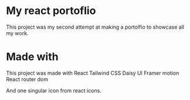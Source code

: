 # My react portoflio

This project was my second attempt at making a portolfio to showcase all my work.

# Made with

This project was made with 
React
Tailwind CSS
Daisy UI
Framer motion
React router dom

And one singular icon from react icons.




